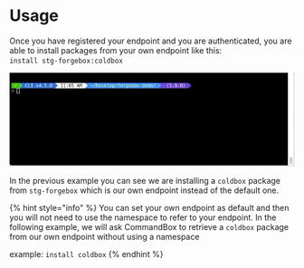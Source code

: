 # Usage

Once you have registered your endpoint and you are authenticated, you are able to install packages from your own endpoint like this:  
`install stg-forgebox:coldbox`

![](../.gitbook/assets/forgebox-endpoint-default-list.gif)

In the previous example you can see we are installing a `coldbox` package from `stg-forgebox`  which is our own endpoint instead of the default one.

{% hint style="info" %}
You can set your own endpoint as default and then you will not need to use the namespace to refer to your endpoint. In the following example, we will ask CommandBox to retrieve a `coldbox` package from our own endpoint without using a namespace

example: `install coldbox`
{% endhint %}

